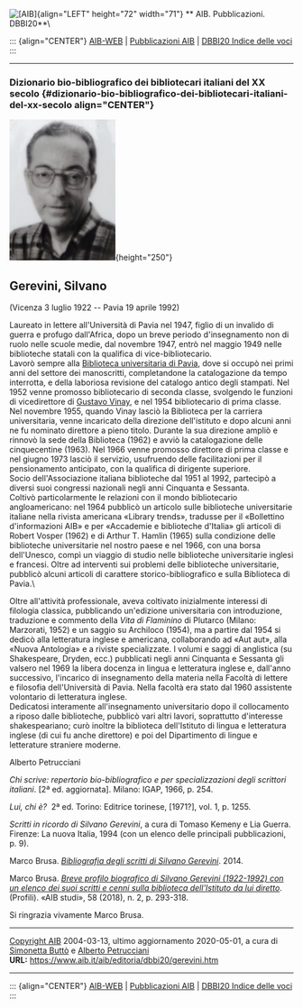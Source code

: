 ![\[AIB\]](/aib/wi/aibv72.gif){align="LEFT" height="72" width="71"}
** AIB. Pubblicazioni. DBBI20**\

::: {align="CENTER"}
[AIB-WEB](/) \| [Pubblicazioni AIB](/pubblicazioni/) \| [DBBI20 Indice
delle voci](dbbi20.htm)
:::

------------------------------------------------------------------------

### Dizionario bio-bibliografico dei bibliotecari italiani del XX secolo {#dizionario-bio-bibliografico-dei-bibliotecari-italiani-del-xx-secolo align="CENTER"}

![\[Ritratto\]](gerevini.jpg){height="250"}

## Gerevini, Silvano

(Vicenza 3 luglio 1922 -- Pavia 19 aprile 1992)

Laureato in lettere all\'Università di Pavia nel 1947, figlio di un
invalido di guerra e profugo dall\'Africa, dopo un breve periodo
d\'insegnamento non di ruolo nelle scuole medie, dal novembre 1947,
entrò nel maggio 1949 nelle biblioteche statali con la qualifica di
vice-bibliotecario.\
Lavorò sempre alla [Biblioteca universitaria di
Pavia](/aib/stor/teche/pv-uni.htm), dove si occupò nei primi anni del
settore dei manoscritti, completandone la catalogazione da tempo
interrotta, e della laboriosa revisione del catalogo antico degli
stampati. Nel 1952 venne promosso bibliotecario di seconda classe,
svolgendo le funzioni di vicedirettore di [Gustavo Vinay](vinayg.htm), e
nel 1954 bibliotecario di prima classe.\
Nel novembre 1955, quando Vinay lasciò la Biblioteca per la carriera
universitaria, venne incaricato della direzione dell\'istituto e dopo
alcuni anni ne fu nominato direttore a pieno titolo. Durante la sua
direzione ampliò e rinnovò la sede della Biblioteca (1962) e avviò la
catalogazione delle cinquecentine (1963). Nel 1966 venne promosso
direttore di prima classe e nel giugno 1973 lasciò il servizio,
usufruendo delle facilitazioni per il pensionamento anticipato, con la
qualifica di dirigente superiore.\
Socio dell\'Associazione italiana biblioteche dal 1951 al 1992,
partecipò a diversi suoi congressi nazionali negli anni Cinquanta e
Sessanta.\
Coltivò particolarmente le relazioni con il mondo bibliotecario
angloamericano: nel 1964 pubblicò un articolo sulle biblioteche
universitarie italiane nella rivista americana «Library trends»,
tradusse per il «Bollettino d\'informazioni AIB» e per «Accademie e
biblioteche d\'Italia» gli articoli di Robert Vosper (1962) e di Arthur
T. Hamlin (1965) sulla condizione delle biblioteche universitarie nel
nostro paese e nel 1966, con una borsa dell\'Unesco, compì un viaggio di
studio nelle biblioteche universitarie inglesi e francesi. Oltre ad
interventi sui problemi delle biblioteche universitarie, pubblicò alcuni
articoli di carattere storico-bibliografico e sulla Biblioteca di
Pavia.\

Oltre all\'attività professionale, aveva coltivato inizialmente
interessi di filologia classica, pubblicando un\'edizione universitaria
con introduzione, traduzione e commento della *Vita di Flaminino* di
Plutarco (Milano: Marzorati, 1952) e un saggio su Archiloco (1954), ma a
partire dal 1954 si dedicò alla letteratura inglese e americana,
collaborando ad «Aut aut», alla «Nuova Antologia» e a riviste
specializzate. I volumi e saggi di anglistica (su Shakespeare, Dryden,
ecc.) pubblicati negli anni Cinquanta e Sessanta gli valsero nel 1969 la
libera docenza in lingua e letteratura inglese e, dall\'anno successivo,
l\'incarico di insegnamento della materia nella Facoltà di lettere e
filosofia dell\'Università di Pavia. Nella facoltà era stato dal 1960
assistente volontario di letteratura inglese.\
Dedicatosi interamente all\'insegnamento universitario dopo il
collocamento a riposo dalle biblioteche, pubblicò vari altri lavori,
soprattutto d\'interesse shakespeariano; curò inoltre la biblioteca
dell\'Istituto di lingua e letteratura inglese (di cui fu anche
direttore) e poi del Dipartimento di lingue e letterature straniere
moderne.

Alberto Petrucciani

*Chi scrive: repertorio bio-bibliografico e per specializzazioni degli
scrittori italiani*. \[2ª ed. aggiornata\]. Milano: IGAP, 1966, p. 254.

*Lui, chi è?*  2ª ed. Torino: Editrice torinese, \[1971?\], vol. 1, p.
1255.

*Scritti in ricordo di Silvano Gerevini*, a cura di Tomaso Kemeny e Lia
Guerra. Firenze: La nuova Italia, 1994 (con un elenco delle principali
pubblicazioni, p. 9).

Marco Brusa. [*Bibliografia degli scritti di Silvano
Gerevini*](BibliografiaGerevini.pdf). 2014.

Marco Brusa. [*Breve profilo biografico di Silvano Gerevini (1922-1992)
con un elenco dei suoi scritti e cenni sulla biblioteca dell\'Istituto
da lui diretto*](http://aibstudi.aib.it/article/view/11781/). (Profili).
«AIB studi», 58 (2018), n. 2, p. 293-318.

Si ringrazia vivamente Marco Brusa.

------------------------------------------------------------------------

[Copyright AIB](/su-questo-sito/dichiarazione-di-copyright-aib-web/)
2004-03-13, ultimo aggiornamento 2020-05-01, a cura di [Simonetta
Buttò](/aib/redazione3.htm) e [Alberto
Petrucciani](/su-questo-sito/redazione-aib-web/)\
**URL:** https://www.aib.it/aib/editoria/dbbi20/gerevini.htm

------------------------------------------------------------------------

::: {align="CENTER"}
[AIB-WEB](/) \| [Pubblicazioni AIB](/pubblicazioni/) \| [DBBI20 Indice
delle voci](dbbi20.htm)
:::
